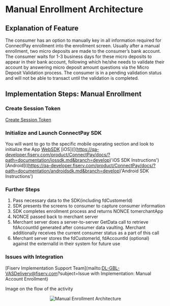 # Manual Enrollment Architecture
## Explanation of Feature
The consumer has an option to manually key in all information required for ConnectPay enrollment into the enrollment screen.
Usually after a manual enrollment, two micro deposits are made to the consumer’s bank account. The consumer waits for 1-3 business days for these micro deposits to appear in their bank account, following which he/she needs to validate their account by answering micro deposit amount questions via the Micro Deposit Validation process.
The consumer is in a pending validation status and will not be able to transact until the validation is completed.

## Implementation Steps: Manual Enrollment
### Create Session Token 
[Create Session Token](https://qa-developer.fiserv.com/product/ConnectPay/api/?type=post&path=/security/createsessiontoken&branch=develop&version=1.0.0 'Create Session Token')
### Initialize and Launch ConnectPay SDK <LINK>
You will want to go to the specific mobile operating section and look to initialize the App
[WebSDK](https://qa-developer.fiserv.com/product/ConnectPay/docs/?path=documentation/websdk.md&branch=develop 'Web SDK Instructions')
[iOS]([(https://qa-developer.fiserv.com/product/ConnectPay/docs/?path=documentation/iossdk.md&branch=develop)'iOS SDK Instructions')
[Android]((https://qa-developer.fiserv.com/product/ConnectPay/docs/?path=documentation/androidsdk.md&branch=develop)'Android SDK Instructions')

### Further Steps
<ol>
  <li>Pass necessary data to the SDK(including fdCustomerId)</li>
  <li>SDK presents the screens to consumer to capture consumer information</li>
  <li>SDK completes enrollment process and returns NONCE tomerchantApp</li>
  <li>NONCE passed back to merchant server</li>
  <li>Merchant server does a server-to-server GetData call to retrieve fdAccountId generated after consumer data vaulting. Merchant additionally receives the current consumer status as a part of this call</li>
  <li>Merchant server stores the fdCustomerId, fdAccountId (optional) against the externalId in their system for future use</li>
</ol>

### Issues with Integration
[Fiserv Implementation Support Team](mailto:DL-GBL-VASDelivery@fiserv.com?subject=Issue with Implementation: Manual Account Enrollment)
<p>Image on the flow of the activity</p>
<center><img src="https://raw.githubusercontent.com/Fiserv/connect-pay/develop/assets/images/Manual Enrollment Arch.png" alt="Manual Enrollment Architecture" class="center"></center>